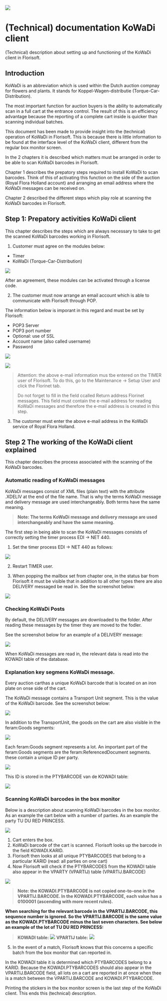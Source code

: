 <img src="../../fslogo.png"/>

# (Technical) documentation KoWaDi client
(Technical) description about setting up and functioning of the KoWaDi client in Florisoft.

## Introduction
KoWaDi is an abbreviation which is used within the Dutch auction compnay for flowers and plants. It stands for Koppel-Wagen-distributie (Torque-Car-Distribution).

The most important function for auction buyers is the ability to automatically scan in a full cart at the entrance control. The result of this is an efficiency advantage because the reporting of a complete cart inside is quicker than scanning individual batches.

This document has been made to provide insight into the (technical) operation of KoWaDi in Florisoft. This is because there is little information to be found at the interface level of the KoWaDi client, different from the regular box monitor screen.

In the 2 chapters it is described which matters must be arranged in order to be able to scan KoWaDi barcodes in Florisoft. 

Chapter 1 describes the prepatory steps required to install KoWaDi to scan barcodes. Think of this of activating this function on the side of the auction (Royal Flora Holland account) and arranging an email address where the KoWaDi messages can be received on.

Chapter 2 described the different steps which play role at scanning the KoWaDi barcodes in Florisoft.

## Step 1: Prepatory activities KoWaDi client
This chapter describes the steps which are always necessary to take to get the scanned KoWaDi barcodes working in Florisoft.

1. Customer must agree on the modules below:

- Timer
- KoWaDi (Torque-Car-Distribution)

![](media/2021-12-13-15-33-12.png)

After an agreement, these modules can be activated through a license code.

2. The customer must now arrange an email account which is able to communicate with Florisoft through POP.

The information below is imporant in this regard and must be set by Florisoft:

- POP3 Server
- POP3 port number
- Optional: use of SSL
- Account name (also called username)
- Password

![](media/2021-12-13-15-40-20.png)

![](media/2021-12-13-15-43-13.png)

> Attention: the above e-mail information mus tbe entered on the TIMER user of Florisoft. To do this, go to the Maintenance -> Setup User and click the Florinet tab.
>
> Do not forget to fill in the field ccalled Return address Florinet messages. This field must contain the e-mail address for reading KoWaDi messages and therefore the e-mail address is created in this step.

3. The customer must enter the above e-mail address in the KoWaDi service of Royal Flora Holland.

## Step 2 The working of the KoWaDi client explained
This chapter describes the process associated with the scanning of the KoWaDi barcodes.

### Automatic reading of KoWaDi messages
KoWaDi messages  consist of XML files (plain text) with the attribute .XDELIV at the end of the file name. That is why the terms KoWaDi message and delivery message are used interchangeably. Both terms have the same meaning.

> **Note: The terms KoWaDi message and delivery message are used interchangeably and have the same meaning.**

The first step in being able to scan the KoWaDi messages consists of correctly setting the timer process EDI -> NET 440.

1. Set the timer process EDI -> NET 440 as follows:

![](media/2021-12-21-08-56-01.png)

2. Restart TIMER user.

3. When popping the mailbox set from chapter one, in the status bar from Florisoft it must be visible that in addition to all other types there are also DELIVERY messaged be read in. See the screenshot below:

![](media/2021-12-21-09-06-53.png)

### Checking KoWaDi Posts
By default, the DELIVERY messages are downloaded to the folder. After reading these messages by the timer they are moved to the fodler.

See the screenshot below for an example of a DELIVERY message:

![](media/2021-12-21-09-20-50.png)

When KoWaDi messages are read in, the relevant data is read into the KOWADI table of the database.

### Explanation key segmens KoWaDi message.
Every auction carthas a unique KoWaDi barcode that is located on an iron plate on onse side of the cart.

The KoWaDi message contains a Transport Unit segment. This is the value of the KoWaDi barcode. See the screenshot below:

![](media/2021-12-21-09-32-56.png)

In addition to the TransportUnit, the goods on the cart are also visible in the feram:Goods segments:

![](media/2021-12-21-09-34-45.png)

Each feram:Goods segment represents a lot. An important part of the feram:Goods segments are the feram:ReferencedDocument segments. these contain a unique ID per party. 

![](media/2021-12-21-09-41-46.png)

This ID is stored in the PTYBARCODE van de KOWADI table:

![](media/2021-12-21-09-44-51.png)

### Scanning KoWaDi barcodes in the box monitor

Below is a description about scanning KoWaDi barcodes in the box monitor. As an example the cart below with a number of parties. As an example the party TU DU RED PRINCESS.

![](media/2021-12-21-09-52-01.png)

1. Cart enters the box.
2. KoWaDi barcode of the cart is scanned. Florisoft looks up the barcode in the field KOWADI.KARID.
3. Florisoft then looks at all unique PTYBARCODES that belong to a particular KARID (read: all parties on one cart)
4. Now Florisoft will check if the PTYBARCODES from the KOWADI table also appear in the VPARTY (VPARTIJ) table (VPARTIJ.BARCODE)

![](media/2021-12-21-10-19-03.png)

> **Note: the KOWADI.PTYBARCODE is not copied one-to-one in the VPARTIJ.BARCODE. In the KOWADI.PTYBARCODE, each value has a 0100001 (ascending with more recent rules).**
>
**When searching for the relevant barcode in the VPARTIJ.BARCODE, this sequence number is ignored. So the VPARTIJ.BARCODE is the same value as the KOWADI.PTYBARCODE minus the last seven characters. See below an example of the lot of TU DU RED PRINCESS:**
>
>**KOWADI table:**
![](media/2021-12-21-10-53-58.png)
>**VPARTIJ table:**
![](media/2021-12-21-10-54-25.png)

5. In the event of a match, Florisoft knows that this concerns a specific batch from the box monitor that can reported in.

In the KOWADI table it is determined which PTYBARCODES belong to a KARID. Because the KOWADI.PTYBARCODES should also appear in the VPARTIJ.BARCODE field, all lots on a cart are reported in at once when thee is a match between the VPARTIJ.BARCODE and KOWADI.PTYBARCODE.

Printing the stickers in the box monitor screen is the last step of the KoWaDi client. This ends this (technical) description.